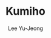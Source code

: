 --- 
slug: "kumiho"
title: "Kumiho"
publishdate: "2019-01-02"
src: "https://365manga.net/manga/kumiho"
author: "Lee Yu-Jeong"
image: "https://data.365manga.net/images/thumbnails/32593-kumiho.jpg"
tags: ["Fantasy","Historical","Tragedy"]
chapters: ["Chapter 17 ","Chapter 16 ","Chapter 15 ","Chapter 14 ","Chapter 13 ","Chapter 12 ","Chapter 11 ","Chapter 10 ","Chapter 9 ","Chapter 8 ","Chapter 7 ","Chapter 6 ","Chapter 5 ","Chapter 4 ","Chapter 3 ","Chapter 2 ","Chapter 1"]
chapterlinks: ["https://365manga.net/kumiho/chapter-17.html","https://365manga.net/kumiho/chapter-16.html","https://365manga.net/kumiho/chapter-15.html","https://365manga.net/kumiho/chapter-14.html","https://365manga.net/kumiho/chapter-13.html","https://365manga.net/kumiho/chapter-12.html","https://365manga.net/kumiho/chapter-11.html","https://365manga.net/kumiho/chapter-10.html","https://365manga.net/kumiho/chapter-9.html","https://365manga.net/kumiho/chapter-8.html","https://365manga.net/kumiho/chapter-7.html","https://365manga.net/kumiho/chapter-6.html","https://365manga.net/kumiho/chapter-5.html","https://365manga.net/kumiho/chapter-4.html","https://365manga.net/kumiho/chapter-3.html","https://365manga.net/kumiho/chapter-2.html","https://365manga.net/kumiho/chapter-1.html"]
description: "Kumiho summary is updating. Come visit Mangakakalot.com sometime to read the latest chapter of Kumiho. If you have any question about this manga, Please don't hesitate to contact us or translate team. Hope you enjoy it."
---